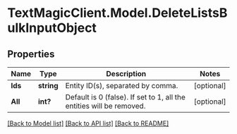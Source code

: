 # TextMagicClient.Model.DeleteListsBulkInputObject
## Properties

Name | Type | Description | Notes
------------ | ------------- | ------------- | -------------
**Ids** | **string** | Entity ID(s), separated by comma. | [optional] 
**All** | **int?** | Default is 0 (false). If set to 1, all the entities will be removed. | [optional] 

[[Back to Model list]](../README.md#documentation-for-models) [[Back to API list]](../README.md#documentation-for-api-endpoints) [[Back to README]](../README.md)

